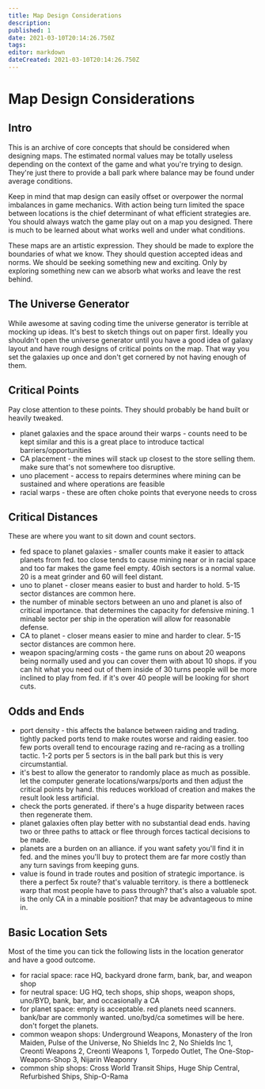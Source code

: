 ```yaml
---
title: Map Design Considerations
description: 
published: 1
date: 2021-03-10T20:14:26.750Z
tags: 
editor: markdown
dateCreated: 2021-03-10T20:14:26.750Z
---
```


# Map Design Considerations
## Intro
This is an archive of core concepts that should be considered when designing maps.  The estimated normal values may be totally useless depending on the context of the game and what you're trying to design.  They're just there to provide a ball park where balance may be found under average conditions.

Keep in mind that map design can easily offset or overpower the normal imbalances in game mechanics.  With action being turn limited the space between locations is the chief determinant of what efficient strategies are.  You should always watch the game play out on a map you designed.  There is much to be learned about what works well and under what conditions.

These maps are an artistic expression.  They should be made to explore the boundaries of what we know.  They should question accepted ideas and norms.  We should be seeking something new and exciting.  Only by exploring something new can we absorb what works and leave the rest behind. 

## The Universe Generator
While awesome at saving coding time the universe generator is terrible at mocking up ideas.  It's best to sketch things out on paper first.  Ideally you shouldn't open the universe generator until you have a good idea of galaxy layout and have rough designs of critical points on the map.  That way you set the galaxies up once and don't get cornered by not having enough of them.

## Critical Points
Pay close attention to these points.  They should probably be hand built or heavily tweaked.
* planet galaxies and the space around their warps - counts need to be kept similar and this is a great place to introduce tactical barriers/opportunities
* CA placement - the mines will stack up closest to the store selling them.  make sure that's not somewhere too disruptive.
* uno placement - access to repairs determines where mining can be sustained and where operations are feasible
* racial warps - these are often choke points that everyone needs to cross

## Critical Distances
These are where you want to sit down and count sectors.
* fed space to planet galaxies - smaller counts make it easier to attack planets from fed.  too close tends to cause mining near or in racial space and too far makes the game feel empty.  40ish sectors is a normal value.  20 is a meat grinder and 60 will feel distant.
* uno to planet - closer means easier to bust and harder to hold.  5-15 sector distances are common here.
* the number of minable sectors between an uno and planet is also of critical importance.  that determines the capacity for defensive mining.  1 minable sector per ship in the operation will allow for reasonable defense.
* CA to planet - closer means easier to mine and harder to clear.  5-15 sector distances are common here.
* weapon spacing/arming costs - the game runs on about 20 weapons being normally used and you can cover them with about 10 shops.  if you can hit what you need out of them inside of 30 turns people will be more inclined to play from fed.  if it's over 40 people will be looking for short cuts.

## Odds and Ends
* port density - this affects the balance between raiding and trading.  tightly packed ports tend to make routes worse and raiding easier.  too few ports overall tend to encourage razing and re-racing as a trolling tactic.  1-2 ports per 5 sectors is in the ball park but this is very circumstantial.
* it's best to allow the generator to randomly place as much as possible.  let the computer generate locations/warps/ports and then adjust the critical points by hand.  this reduces workload of creation and makes the result look less artificial.
* check the ports generated.  if there's a huge disparity between races then regenerate them.
* planet galaxies often play better with no substantial dead ends.  having two or three paths to attack or flee through forces tactical decisions to be made.
* planets are a burden on an alliance.  if you want safety you'll find it in fed.  and the mines you'll buy to protect them are far more costly than any turn savings from keeping guns.
* value is found in trade routes and position of strategic importance.  is there a perfect 5x route?  that's valuable territory.  is there a bottleneck warp that most people have to pass through?  that's also a valuable spot.  is the only CA in a minable position?  that may be advantageous to mine in.

## Basic Location Sets
Most of the time you can tick the following lists in the location generator and have a good outcome.
* for racial space: race HQ, backyard drone farm, bank, bar, and weapon shop
* for neutral space: UG HQ, tech shops, ship shops, weapon shops, uno/BYD, bank, bar, and occasionally a CA
* for planet space: empty is acceptable.  red planets need scanners.  bank/bar are commonly wanted.  uno/byd/ca sometimes will be here.  don't forget the planets.
* common weapon shops: Underground Weapons, Monastery of the Iron Maiden, Pulse of the Universe, No Shields Inc 2, No Shields Inc 1, Creonti Weapons 2, Creonti Weapons 1, Torpedo Outlet, The One-Stop-Weapons-Shop 3, Nijarin Weaponry
* common ship shops: Cross World Transit Ships, Huge Ship Central, Refurbished Ships, Ship-O-Rama